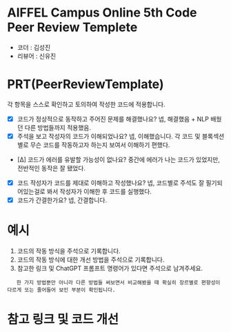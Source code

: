 # AIFFEL Campus Online 5th Code Peer Review Templete
- 코더 : 김성진
- 리뷰어 : 신유진


# PRT(PeerReviewTemplate) 
각 항목을 스스로 확인하고 토의하여 작성한 코드에 적용합니다.

- [X] 코드가 정상적으로 동작하고 주어진 문제를 해결했나요?
  넵, 해결했음 + NLP 배웠던 다른 방법들까지 적용했음.
- [X] 주석을 보고 작성자의 코드가 이해되었나요?
  넵, 이해했습니다. 각 코드 및 블록섹션 별로 무슨 코드를 작동하고자 하는지 보여서 이해하기 편했다.
- [Δ] 코드가 에러를 유발할 가능성이 없나요?
  중간에 에러가 나는 코드가 있었지만, 전반적인 동작은 잘 됐었다.
- [X] 코드 작성자가 코드를 제대로 이해하고 작성했나요?
  넵, 코드별로 주석도 잘 필기되어있는걸로 봐서 작성자가 이해한 후 코드를 실행했다. 
- [X] 코드가 간결한가요?
  넵, 간결합니다.

# 예시
1. 코드의 작동 방식을 주석으로 기록합니다.
2. 코드의 작동 방식에 대한 개선 방법을 주석으로 기록합니다.
3. 참고한 링크 및 ChatGPT 프롬프트 명령어가 있다면 주석으로 남겨주세요.
```기존에 배웠던 Mecab과 Komoran, 그리고 word index를 조정해보면서 실험해볼 생각은 못했었는데 완성하신 후 히트맵까지 비교하신 부분이 재밌었습니다.
   한 가지 방법뿐만 아니라 다른 방법들 써보면서 비교해봤을 때 확실히 장르별로 편향성이 다르게 또는 줄어들어 보인 부분이 확인됩니다.
```

# 참고 링크 및 코드 개선
```python
```
